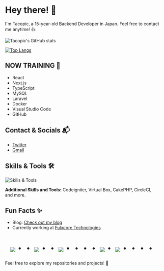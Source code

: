 # Hey there! 👋

I'm Tacopic, a 15-year-old Backend Developer in Japan. Feel free to contact me anytime! 👍

![Tacopic's GitHub stats](https://github-readme-stats.vercel.app/api?username=tacopic-007&show_icons=true&theme=vue-dark)

[![Top Langs](https://github-readme-stats.vercel.app/api/top-langs/?username=tacopic-007&layout=compact&theme=vue-dark)](https://github.com/anuraghazra/github-readme-stats)

## NOW TRAINING 🚀

- React
- Next.js
- TypeScript
- MySQL
- Laravel
- Docker
- Visual Studio Code
- GitHub

## Contact & Socials 📬

- [Twitter](https://twitter.com/tacopic007)
- [Gmail](mailto:your-email@example.com)

## Skills & Tools 🛠️

![Skills & Tools](https://skillicons.dev/icons?i=html,css,js,typescript,firebase,react,vue,next,sqlite,mysql,github,vscode,docker,laravel,cakephp,discord,php,gitlab,jquery,aws,vite)

**Additional Skills and Tools:**
Codeigniter, Virtual Box, CakePHP, CircleCI, and more.

## Fun Facts ✨

- Blog: [Check out my blog](https://blog.tacopic002.com/)
- Currently working at [Fulxcore Technologies](https://fulxcore-technologies.com/)

<div align="center">
    <h1>
        <img src="https://user-images.githubusercontent.com/44926913/175852850-3fb6c715-1856-41ff-8c1f-94ce3b03b458.gif">・・
        <img src="https://user-images.githubusercontent.com/44926913/175853109-f885056-6704-4a8a-bee6-9aca154d929b.gif">・・
        <img src="https://user-images.githubusercontent.com/44926913/175853154-5449d974-975e-44a6-ab84-a86031265e40.gif">・・・・
        <img src="https://user-images.githubusercontent.com/44926913/175853109-f885056-6704-4a8a-bee6-9aca154d929b.gif">・
        <img src="https://user-images.githubusercontent.com/44926913/175853154-5449d974-975e-44a6-ab84-a86031265e40.gif">・・・・
    </h1>
</div>

Feel free to explore my repositories and projects! 🚀
